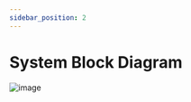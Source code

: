```yaml
---
sidebar_position: 2
---
```


# System Block Diagram

![image](https://github.com/Capstone-Projects-2023-Fall/project-code-review-chatbot/assets/70736675/7874484b-6a1a-4019-a13f-3f90426d8c7b)



